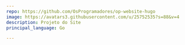 ```yaml
---
repo: https://github.com/OsProgramadores/op-website-hugo
image: https://avatars3.githubusercontent.com/u/25752535?s=88&v=4
description: Projeto do Site
principal_language: Go

---
```

